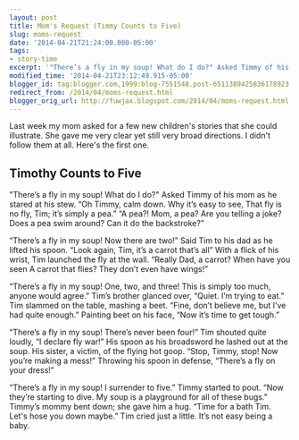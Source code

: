```yaml
---
layout: post
title: Mom's Request (Timmy Counts to Five)
slug: moms-request
date: '2014-04-21T21:24:00.000-05:00'
tags: 
- story-time
excerpt: '"There’s a fly in my soup! What do I do?" Asked Timmy of his mom as he stared at his stew.'
modified_time: '2014-04-21T23:12:49.915-05:00'
blogger_id: tag:blogger.com,1999:blog-7551548.post-6511389425836178923
redirect_from: /2014/04/moms-request.html
blogger_orig_url: http://fuwjax.blogspot.com/2014/04/moms-request.html
---
```


Last week my mom asked for a few new children's stories that she could illustrate. She gave me very clear yet still very broad directions. I didn't follow them at all. Here's the first one.

## Timothy Counts to Five

"There’s a fly in my soup! What do I do?"
Asked Timmy of his mom as he stared at his stew.
“Oh Timmy, calm down. Why it’s easy to see,
That fly is no fly, Tim; it’s simply a pea.”
“A pea?! Mom, a pea? Are you telling a joke?
Does a pea swim around? Can it do the backstroke?”

“There’s a fly in my soup! Now there are two!”
Said Tim to his dad as he lifted his spoon.
“Look again, Tim, it’s a carrot that’s all”
With a flick of his wrist, Tim launched the fly at the wall.
“Really Dad, a carrot? When have you seen
A carrot that flies? They don’t even have wings!”

“There’s a fly in my soup! One, two, and three!
This is simply too much, anyone would agree.”
Tim’s brother glanced over, “Quiet. I’m trying to eat.”
Tim slammed on the table, mashing a beet.
“Fine, don’t believe me, but I’ve had quite enough.”
Painting beet on his face, “Now it’s time to get tough.”

“There’s a fly in my soup! There’s never been four!”
Tim shouted quite loudly, “I declare fly war!”
His spoon as his broadsword he lashed out at the soup.
His sister, a victim, of the flying hot goop.
“Stop, Timmy, stop! Now you’re making a mess!”
Throwing his spoon in defense, “There’s a fly on your dress!”

“There’s a fly in my soup! I surrender to five.”
Timmy started to pout. “Now they’re starting to dive.
My soup is a playground for all of these bugs."
Timmy’s mommy bent down; she gave him a hug.
“Time for a bath Tim. Let's hose you down maybe.”
Tim cried just a little. It’s not easy being a baby.